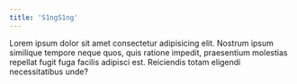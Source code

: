 ```yaml
---
title: 'S1ngS1ng'
---
```


Lorem ipsum dolor sit amet consectetur adipisicing elit. Nostrum ipsum similique tempore neque quos, quis ratione impedit, praesentium molestias repellat fugit fuga facilis adipisci est. Reiciendis totam eligendi necessitatibus unde?
